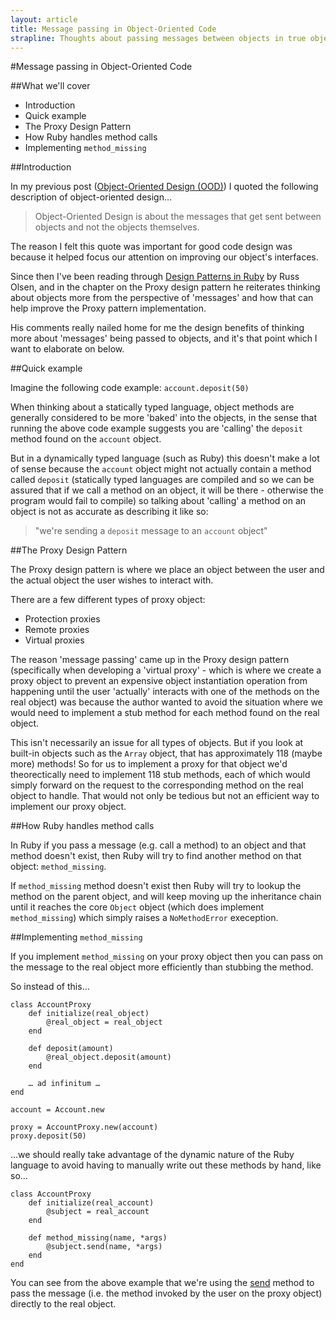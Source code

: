 ```yaml
---
layout: article
title: Message passing in Object-Oriented Code
strapline: Thoughts about passing messages between objects in true object-oriented design.
---
```


#Message passing in Object-Oriented Code

##What we'll cover

- Introduction
- Quick example
- The Proxy Design Pattern
- How Ruby handles method calls
- Implementing `method_missing`

##Introduction

In my previous post ([Object-Oriented Design (OOD)](http://integralist.co.uk/Object-Oriented-Design.html)) I quoted the following description of object-oriented design…

> Object-Oriented Design is about the messages that get sent between objects and not the objects themselves.

The reason I felt this quote was important for good code design was because it helped focus our attention on improving our object's interfaces.

Since then I've been reading through [Design Patterns in Ruby](http://designpatternsinruby.com) by Russ Olsen, and in the chapter on the Proxy design pattern he reiterates thinking about objects more from the perspective of 'messages' and how that can help improve the Proxy pattern implementation.

His comments really nailed home for me the design benefits of thinking more about 'messages' being passed to objects, and it's that point which I want to elaborate on below.

##Quick example

Imagine the following code example: `account.deposit(50)`

When thinking about a statically typed language, object methods are generally considered to be more 'baked' into the objects, in the sense that running the above code example suggests you are 'calling' the `deposit` method found on the `account` object. 

But in a dynamically typed language (such as Ruby) this doesn't make a lot of sense because the `account` object might not actually contain a method called `deposit` (statically typed languages are compiled and so we can be assured that if we call a method on an object, it will be there - otherwise the program would fail to compile) so talking about 'calling' a method on an object is not as accurate as describing it like so: 

> "we're sending a `deposit` message to an `account` object"

##The Proxy Design Pattern

The Proxy design pattern is where we place an object between the user and the actual object the user wishes to interact with.

There are a few different types of proxy object:

- Protection proxies
- Remote proxies
- Virtual proxies

The reason 'message passing' came up in the Proxy design pattern (specifically when developing a 'virtual proxy' - which is where we create a proxy object to prevent an expensive object instantiation operation from happening until the user 'actually' interacts with one of the methods on the real object) was because the author wanted to avoid the situation where we would need to implement a stub method for each method found on the real object. 

This isn't necessarily an issue for all types of objects. But if you look at built-in objects such as the `Array` object, that has approximately 118 (maybe more) methods! So for us to implement a proxy for that object we'd theorectically need to implement 118 stub methods, each of which would simply forward on the request to the corresponding method on the real object to handle. That would not only be tedious but not an efficient way to implement our proxy object.

##How Ruby handles method calls

In Ruby if you pass a message (e.g. call a method) to an object and that method doesn't exist, then Ruby will try to find another method on that object: `method_missing`. 

If `method_missing` method doesn't exist then Ruby will try to lookup the method on the parent object, and will keep moving up the inheritance chain until it reaches the core `Object` object (which does implement `method_missing`) which simply raises a `NoMethodError` exeception.

##Implementing `method_missing`

If you implement `method_missing` on your proxy object then you can pass on the message to the real object more efficiently than stubbing the method.

So instead of this…

```
class AccountProxy
	def initialize(real_object)
		@real_object = real_object
	end
	
	def deposit(amount)
		@real_object.deposit(amount)
	end
	
	… ad infinitum … 
end

account = Account.new
proxy = AccountProxy.new(account)proxy.deposit(50)
```

…we should really take advantage of the dynamic nature of the Ruby language to avoid having to manually write out these methods by hand, like so… 

```
class AccountProxy	def initialize(real_account)		@subject = real_account	end
	def method_missing(name, *args)		@subject.send(name, *args)	end
end
```

You can see from the above example that we're using the [send](http://ruby-doc.org/core-2.0/Object.html#method-i-send) method to pass the message (i.e. the method invoked by the user on the proxy object) directly to the real object.